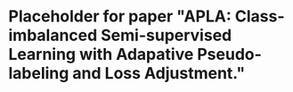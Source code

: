 # Placeholder for paper "APLA: Class-imbalanced Semi-supervised Learning with Adapative Pseudo-labeling and Loss Adjustment."
